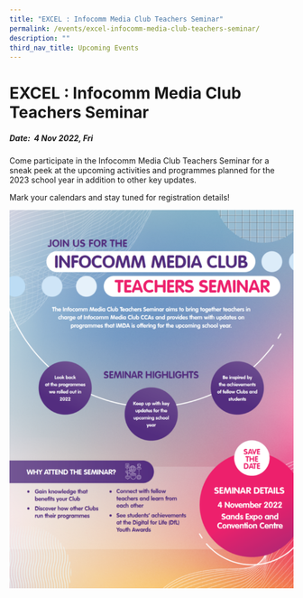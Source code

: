 ```yaml
---
title: "EXCEL : Infocomm Media Club Teachers Seminar"
permalink: /events/excel-infocomm-media-club-teachers-seminar/
description: ""
third_nav_title: Upcoming Events
---
```


# EXCEL : Infocomm Media Club Teachers Seminar
##### Date:  4 Nov 2022, Fri
Come participate in the Infocomm Media Club Teachers Seminar for a sneak peek at the upcoming activities and programmes planned for the 2023 school year in addition to other key updates.

Mark your calendars and stay tuned for  registration details!

![Teachers Seminar 2022 EDM](/images/events/workshops-and-exhibitions/Teachersseminar/Teachers%20Seminar%202022.png)